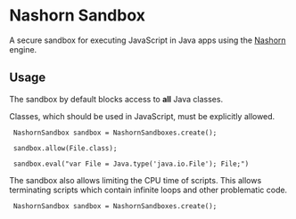 # Nashorn Sandbox

A secure sandbox for executing JavaScript in Java apps using the [Nashorn](https://docs.oracle.com/javase/8/docs/technotes/guides/scripting/nashorn/) engine.

## Usage

The sandbox by default blocks access to **all** Java classes.

Classes, which should be used in JavaScript, must be explicitly allowed.

     NashornSandbox sandbox = NashornSandboxes.create();
     
     sandbox.allow(File.class);
     
     sandbox.eval("var File = Java.type('java.io.File'); File;")

The sandbox also allows limiting the CPU time of scripts. This allows terminating scripts which contain infinite loops and other problematic code.

     NashornSandbox sandbox = NashornSandboxes.create();
     
     
      